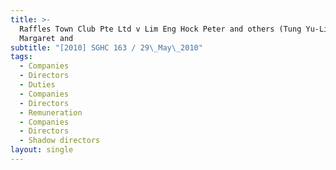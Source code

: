 ```yaml
---
title: >-
  Raffles Town Club Pte Ltd v Lim Eng Hock Peter and others (Tung Yu-Lien
  Margaret and
subtitle: "[2010] SGHC 163 / 29\_May\_2010"
tags:
  - Companies
  - Directors
  - Duties
  - Companies
  - Directors
  - Remuneration
  - Companies
  - Directors
  - Shadow directors
layout: single
---
```


